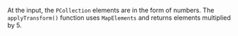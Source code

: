 At the input, the `PCollection` elements are in the form of numbers. The `applyTransform()` function uses `MapElements` and returns elements multiplied by 5.